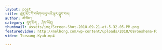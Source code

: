 ```yaml
---
layout: post
title: ཐུན་མོང་གི་དམིགས་ཡུལ་ཇི་ལྟར་སྒྲུབ་བམ།
author: མེ་ལོང་།
category: བུད་མེད།, ཤེས་ཡོན།
thumbnail: assets/img/Screen-Shot-2018-09-21-at-5.32.05-PM.png
featuredvideo: http://melhong.com/wp-content/uploads/2018/09/Geshema-Final-1.mp4
video: Tsewang-Kyab.mp4

---
```

